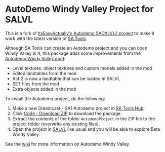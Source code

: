 # AutoDemo Windy Valley Project for SALVL
This is a fork of [ItsEasyActually's Autodemo SADXLVL2 project](https://github.com/ItsEasyActually/AutoDemo-Project_SADXLVL2) to make it work with the latest version of [SA Tools](https://github.com/X-Hax/sa_tools).

Although SA Tools can create an Autodemo project and you can open Windy Valley in it, this package adds some improvements from the [Autodemo Windy Valley mod](https://github.com/ItsEasyActually/AutoDemo_WindyValley):
- Level textures, object textures and custom models added in the mod
- Edited landtables from the mod
- Act 2 is now a landtable that can be loaded in SALVL
- SET files from the mod
- Extra objects added in the mod

To install the Autodemo project, do the following:
1. Make a new Dreamcast - SA1 Autodemo project in [SA Tools Hub](https://github.com/X-Hax/sa_tools/wiki/SA-Tools-Hub#creating-a-project).
2. Click [Code - Download ZIP](https://github.com/X-Hax/AutoDemo-Project_SALVL/archive/refs/heads/master.zip) to download the package.
2. Extract the contents of the folder `AutodemoProject` in the ZIP file to the project folder (overwrite any existing files).
3. Open the project in [SALVL](https://github.com/X-Hax/sa_tools/wiki/SALVL) like usual and you will be able to explore Beta Windy Valley.

See the [wiki](https://github.com/x-hax/AutoDemo-Project_SALVL/wiki) for more information on Autodemo Windy Valley.
